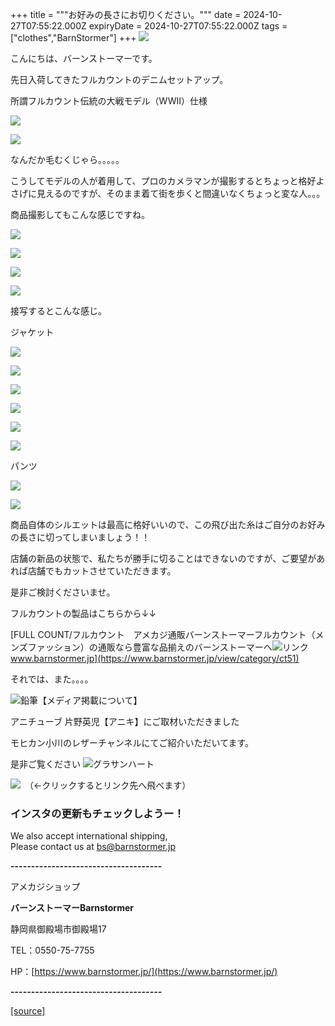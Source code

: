 +++
title = """お好みの長さにお切りください。"""
date = 2024-10-27T07:55:22.000Z
expiryDate = 2024-10-27T07:55:22.000Z
tags = ["clothes","BarnStormer"]
+++
[![](https://stat.ameba.jp/user_images/20231023/16/barnstormer-go/b2/03/p/o0420015015354743273.png)](https://ameblo.jp/barnstormer-go/entry-12825670498.html)

こんにちは、バーンストーマーです。

先日入荷してきたフルカウントのデニムセットアップ。

所謂フルカウント伝統の大戦モデル（WWⅡ）仕様

[![](https://stat.ameba.jp/user_images/20241023/19/barnstormer-go/d8/d0/j/o1798224715501398998.jpg)](https://stat.ameba.jp/user_images/20241023/19/barnstormer-go/d8/d0/j/o1798224715501398998.jpg)

[![](https://stat.ameba.jp/user_images/20241023/19/barnstormer-go/f5/38/j/o2000250015501399004.jpg)](https://stat.ameba.jp/user_images/20241023/19/barnstormer-go/f5/38/j/o2000250015501399004.jpg)

なんだか毛むくじゃら。。。。。

こうしてモデルの人が着用して、プロのカメラマンが撮影するとちょっと格好よさげに見えるのですが、そのまま着て街を歩くと間違いなくちょっと変な人。。。

商品撮影してもこんな感じですね。

[![](https://stat.ameba.jp/user_images/20241027/15/barnstormer-go/bd/8f/j/o0466070015502811270.jpg)](https://stat.ameba.jp/user_images/20241027/15/barnstormer-go/bd/8f/j/o0466070015502811270.jpg)

[![](https://stat.ameba.jp/user_images/20241027/15/barnstormer-go/9f/2d/j/o0466070015502811271.jpg)](https://stat.ameba.jp/user_images/20241027/15/barnstormer-go/9f/2d/j/o0466070015502811271.jpg)

[![](https://stat.ameba.jp/user_images/20241027/15/barnstormer-go/f5/1e/j/o0467070115502811275.jpg)](https://stat.ameba.jp/user_images/20241027/15/barnstormer-go/f5/1e/j/o0467070115502811275.jpg)

[![](https://stat.ameba.jp/user_images/20241027/15/barnstormer-go/13/8e/j/o0467070115502811273.jpg)](https://stat.ameba.jp/user_images/20241027/15/barnstormer-go/13/8e/j/o0467070115502811273.jpg)

接写するとこんな感じ。

ジャケット

[![](https://stat.ameba.jp/user_images/20241027/15/barnstormer-go/08/2e/j/o0466070015502811968.jpg)](https://stat.ameba.jp/user_images/20241027/15/barnstormer-go/08/2e/j/o0466070015502811968.jpg)

[![](https://stat.ameba.jp/user_images/20241027/15/barnstormer-go/61/95/j/o0466070015502811970.jpg)](https://stat.ameba.jp/user_images/20241027/15/barnstormer-go/61/95/j/o0466070015502811970.jpg)

[![](https://stat.ameba.jp/user_images/20241027/15/barnstormer-go/c9/dd/j/o0466070015502811975.jpg)](https://stat.ameba.jp/user_images/20241027/15/barnstormer-go/c9/dd/j/o0466070015502811975.jpg)

[![](https://stat.ameba.jp/user_images/20241027/15/barnstormer-go/12/39/j/o0466070015502811976.jpg)](https://stat.ameba.jp/user_images/20241027/15/barnstormer-go/12/39/j/o0466070015502811976.jpg)

[![](https://stat.ameba.jp/user_images/20241027/15/barnstormer-go/b0/7c/j/o0466070015502811978.jpg)](https://stat.ameba.jp/user_images/20241027/15/barnstormer-go/b0/7c/j/o0466070015502811978.jpg)

[![](https://stat.ameba.jp/user_images/20241027/15/barnstormer-go/34/06/j/o0466070015502811981.jpg)](https://stat.ameba.jp/user_images/20241027/15/barnstormer-go/34/06/j/o0466070015502811981.jpg)

パンツ

[![](https://stat.ameba.jp/user_images/20241027/15/barnstormer-go/8e/52/j/o0466070015502811984.jpg)](https://stat.ameba.jp/user_images/20241027/15/barnstormer-go/8e/52/j/o0466070015502811984.jpg)

[![](https://stat.ameba.jp/user_images/20241027/15/barnstormer-go/4e/60/j/o0466070015502811986.jpg)](https://stat.ameba.jp/user_images/20241027/15/barnstormer-go/4e/60/j/o0466070015502811986.jpg)

商品自体のシルエットは最高に格好いいので、この飛び出た糸はご自分のお好みの長さに切ってしまいましょう！！

店舗の新品の状態で、私たちが勝手に切ることはできないのですが、ご要望があれば店舗でもカットさせていただきます。

是非ご検討くださいませ。

フルカウントの製品はこちらから↓↓

[FULL COUNT/フルカウント　アメカジ通販バーンストーマーフルカウント（メンズファッション）の通販なら豊富な品揃えのバーンストーマーへ![リンク](https://c.stat100.ameba.jp/ameblo/symbols/v3.20.0/svg/gray/editor_link.svg)www.barnstormer.jp](https://www.barnstormer.jp/view/category/ct51)

それでは、また。。。。

![鉛筆](https://stat100.ameba.jp/blog/ucs/img/char/char3/519.png)【メディア掲載について】

アニチューブ 片野英児【アニキ】にご取材いただきました

モヒカン小川のレザーチャンネルにてご紹介いただいてます。

是非ご覧ください ![グラサンハート](https://stat100.ameba.jp/blog/ucs/img/char/char3/148.png)

[![](https://stat.ameba.jp/user_images/20230412/16/barnstormer-go/6a/23/p/o0108010815269242493.png)](https://www.instagram.com/barnstormer_daily/)　（←クリックするとリンク先へ飛べます）

### インスタの更新もチェックしようー！

We also accept international shipping,  
Please contact us at bs@barnstormer.jp

**\-------------------------------------**

アメカジショップ

**バーンストーマーBarnstormer**

静岡県御殿場市御殿場17

TEL：0550-75-7755

HP：[https://www.barnstormer.jp/](https://www.barnstormer.jp/)

**\-------------------------------------**

[[source]](https://ameblo.jp/barnstormer-go/entry-12872804212.html)
